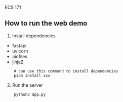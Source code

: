 ECS 171

## How to run the web demo

1. Install dependencies 
- fastapi
- uvicorn
- aiofiles
- jinja2

```
    # can use this command to install dependencies
    pip3 install xxx
```


2. Run the server
```python
    python3 app.py 
```